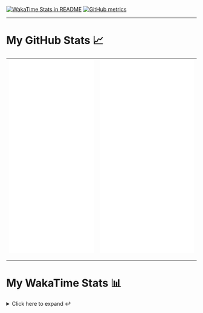 [![WakaTime Stats in README](https://github.com/LOsioChico/LOsioChico/actions/workflows/waka.yml/badge.svg)](https://github.com/LOsioChico/LOsioChico/actions/workflows/waka.yml) [![GitHub metrics](https://github.com/LOsioChico/LOsioChico/actions/workflows/metrics.yml/badge.svg)](https://github.com/LOsioChico/LOsioChico/actions/workflows/metrics.yml)

---

# My GitHub Stats 📈

| ![](./assets/metrics.svg) | ![](./assets/metrics2.svg) |
| ------------------------- | -------------------------- |

---

# My WakaTime Stats 📊

<details>
<summary>Click here to expand ↩️</summary>
<br>

<!--START_SECTION:waka-->
![Code Time](http://img.shields.io/badge/Code%20Time-1%2C862%20hrs%2028%20mins-blue)

![Lines of code](https://img.shields.io/badge/From%20Hello%20World%20I%27ve%20Written-358.7%20thousand%20lines%20of%20code-blue)

**🐱 My GitHub Data** 

> 📦 609.1 kB Used in GitHub's Storage 
 > 
> 🏆 1,533 Contributions in the Year 2024
 > 
> 🚫 Not Opted to Hire
 > 
> 📜 24 Public Repositories 
 > 
> 🔑 30 Private Repositories 
 > 
**I'm a Night 🦉** 

```text
🌞 Morning                591 commits         ████░░░░░░░░░░░░░░░░░░░░░   14.01 % 
🌆 Daytime                1288 commits        ████████░░░░░░░░░░░░░░░░░   30.53 % 
🌃 Evening                1449 commits        █████████░░░░░░░░░░░░░░░░   34.34 % 
🌙 Night                  891 commits         █████░░░░░░░░░░░░░░░░░░░░   21.12 % 
```
📅 **I'm Most Productive on Thursday** 

```text
Monday                   586 commits         ███░░░░░░░░░░░░░░░░░░░░░░   13.89 % 
Tuesday                  645 commits         ████░░░░░░░░░░░░░░░░░░░░░   15.29 % 
Wednesday                479 commits         ███░░░░░░░░░░░░░░░░░░░░░░   11.35 % 
Thursday                 755 commits         ████░░░░░░░░░░░░░░░░░░░░░   17.90 % 
Friday                   643 commits         ████░░░░░░░░░░░░░░░░░░░░░   15.24 % 
Saturday                 738 commits         ████░░░░░░░░░░░░░░░░░░░░░   17.49 % 
Sunday                   373 commits         ██░░░░░░░░░░░░░░░░░░░░░░░   08.84 % 
```


📊 **This Week I Spent My Time On** 

```text
💬 Programming Languages: 
Scala                    13 hrs 30 mins      ███████████████████░░░░░░   76.02 % 
TypeScript               1 hr 36 mins        ██░░░░░░░░░░░░░░░░░░░░░░░   09.08 % 
HTML                     1 hr 7 mins         ██░░░░░░░░░░░░░░░░░░░░░░░   06.33 % 
Other                    43 mins             █░░░░░░░░░░░░░░░░░░░░░░░░   04.04 % 
TOML                     17 mins             ░░░░░░░░░░░░░░░░░░░░░░░░░   01.61 % 
```

**I Mostly Code in TypeScript** 

```text
TypeScript               30 repos            █████████████░░░░░░░░░░░░   52.63 % 
Scala                    7 repos             ███░░░░░░░░░░░░░░░░░░░░░░   12.28 % 
CSS                      5 repos             ██░░░░░░░░░░░░░░░░░░░░░░░   08.77 % 
Python                   3 repos             █░░░░░░░░░░░░░░░░░░░░░░░░   05.26 % 
Java                     2 repos             █░░░░░░░░░░░░░░░░░░░░░░░░   03.51 % 
```




 Last Updated on 21/11/2024 01:04:10 UTC
<!--END_SECTION:waka-->

## </details>
